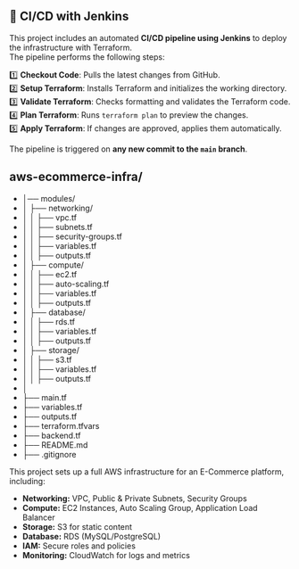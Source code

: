 ## 🚀 CI/CD with Jenkins

This project includes an automated **CI/CD pipeline using Jenkins** to deploy the infrastructure with Terraform.  
The pipeline performs the following steps:

1️⃣ **Checkout Code**: Pulls the latest changes from GitHub.  
2️⃣ **Setup Terraform**: Installs Terraform and initializes the working directory.  
3️⃣ **Validate Terraform**: Checks formatting and validates the Terraform code.  
4️⃣ **Plan Terraform**: Runs `terraform plan` to preview the changes.  
5️⃣ **Apply Terraform**: If changes are approved, applies them automatically.  

The pipeline is triggered on **any new commit to the `main` branch**.  

## aws-ecommerce-infra/
- │── modules/
- │   ├── networking/
- │   │   ├── vpc.tf
- │   │   ├── subnets.tf
- │   │   ├── security-groups.tf
- │   │   ├── variables.tf
- │   │   ├── outputs.tf
- │   ├── compute/
- │   │   ├── ec2.tf
- │   │   ├── auto-scaling.tf
- │   │   ├── variables.tf
- │   │   ├── outputs.tf
- │   ├── database/
- │   │   ├── rds.tf
- │   │   ├── variables.tf
- │   │   ├── outputs.tf
- │   ├── storage/
- │   │   ├── s3.tf
- │   │   ├── variables.tf
- │   │   ├── outputs.tf
- │
- ├── main.tf
- ├── variables.tf
- ├── outputs.tf
- ├── terraform.tfvars
- ├── backend.tf
- ├── README.md
- ├── .gitignore

This project sets up a full AWS infrastructure for an E-Commerce platform, including:

- **Networking:** VPC, Public & Private Subnets, Security Groups
- **Compute:** EC2 Instances, Auto Scaling Group, Application Load Balancer
- **Storage:** S3 for static content
- **Database:** RDS (MySQL/PostgreSQL)
- **IAM:** Secure roles and policies
- **Monitoring:** CloudWatch for logs and metrics


